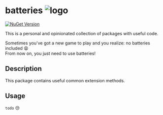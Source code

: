 ﻿# batteries ![logo](https://raw.githubusercontent.com/gammasoft/fatcow/refs/heads/master/32x32/battery_charge.png)

[![NuGet Version](https://img.shields.io/nuget/vpre/batteries)](https://www.nuget.org/packages/batteries/)

This is a personal and opinionated collection of packages with useful code.

Sometimes you've got a new game to play and you realize: no batteries included 😩
<br/>From now on, you just need to use batteries!


## Description

This package contains useful common extension methods.

## Usage

`todo` 😒